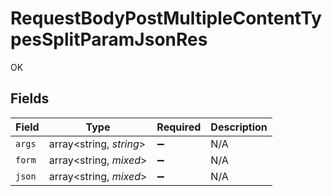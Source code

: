 # RequestBodyPostMultipleContentTypesSplitParamJsonRes

OK


## Fields

| Field                   | Type                    | Required                | Description             |
| ----------------------- | ----------------------- | ----------------------- | ----------------------- |
| `args`                  | array<string, *string*> | :heavy_minus_sign:      | N/A                     |
| `form`                  | array<string, *mixed*>  | :heavy_minus_sign:      | N/A                     |
| `json`                  | array<string, *mixed*>  | :heavy_minus_sign:      | N/A                     |